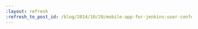 ```yaml
---
:layout: refresh
:refresh_to_post_id: /blog/2014/10/20/mobile-app-for-jenkins-user-conference-bay-area
---
```

